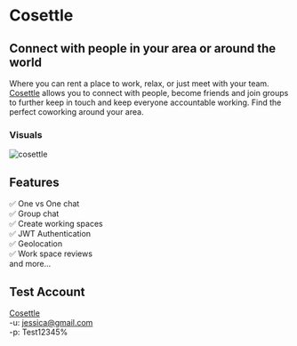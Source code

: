 # Cosettle

## Connect with people in your area or around the world
Where you can rent a place to work, relax, or just meet with your team. [Cosettle](https://cosettle.netlify.app) allows you to connect with people, become friends and join groups to further keep in touch and keep everyone accountable working. Find the perfect coworking around your area.


### Visuals
![cosettle](https://github.com/ianahart/cosettle/assets/29121238/34e3a5d3-34d6-45d6-bf05-1c0fe324338d)


## Features
✅ One vs One chat\
✅ Group chat\
✅ Create working spaces\
✅ JWT Authentication\
✅ Geolocation\
✅ Work space reviews\
and more...

## Test Account
 [Cosettle](https://cosettle.netlify.app) \
 -u: jessica@gmail.com\
 -p: Test12345%
